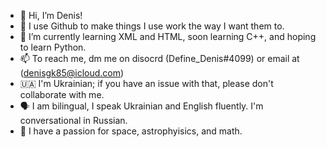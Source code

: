 - 👋 Hi, I’m Denis!
- 👀 I use Github to make things I use work the way I want them to.
- 🌱 I’m currently learning XML and HTML, soon learning C++, and hoping to learn Python.
- 📫 To reach me, dm me on disocrd (Define_Denis#4099) or email at (denisgk85@icloud.com)
- 🇺🇦 I'm Ukrainian; if you have an issue with that, please don't collaborate with me.
- 🗣 I am bilingual, I speak Ukrainian and English fluently. I'm conversational in Russian.
- 🚀 I have a passion for space, astrophyisics, and math. 
